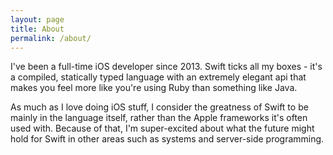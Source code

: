 ```yaml
---
layout: page
title: About
permalink: /about/
---
```


I've been a full-time iOS developer since 2013. Swift ticks all my boxes - it's a compiled, statically typed language with an extremely elegant api that makes you feel more like you're using Ruby than something like Java.

As much as I love doing iOS stuff, I consider the greatness of Swift to be mainly in the language itself, rather than the Apple frameworks it's often used with. Because of that, I'm super-excited about what the future might hold for Swift in other areas such as systems and server-side programming.
